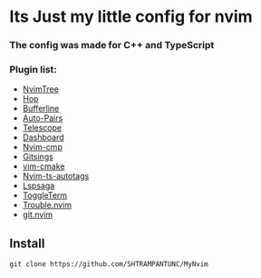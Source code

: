 <h1>Its Just my little config for nvim</h1> 
  <h3>The config was made for C++ and TypeScript</h3>

  <p></p>
  <h3>Plugin list:</h3>

  - [NvimTree](https://github.com/nvim-tree/nvim-tree.lua)
  - [Hop](https://github.com/phaazon/hop.nvim)
  - [Bufferline](https://github.com/akinsho/bufferline.nvim)
  - [Auto-Pairs](https://github.com/jiangmiao/auto-pairs)
  - [Telescope](https://github.com/nvim-telescope/telescope.nvim)
  - [Dashboard](https://github.com/nvimdev/dashboard-nvim)
  - [Nvim-cmp](https://github.com/hrsh7th/nvim-cmp)
  - [Gitsings](https://github.com/lewis6991/gitsigns.nvim)
  - [vim-cmake](https://github.com/cdelledonne/vim-cmake)
  - [Nvim-ts-autotags](https://github.com/windwp/nvim-ts-autotag)
  - [Lspsaga](https://github.com/nvimdev/lspsaga.nvim)
  - [ToggleTerm](https://github.com/akinsho/toggleterm.nvim)
  - [Trouble.nvim](https://github.com/folke/trouble.nvim)
  - [git.nvim](https://github.com/dinhhuy258/git.nvim)

## Install

``` text
git clone https://github.com/SHTRAMPANTUNC/MyNvim
```
